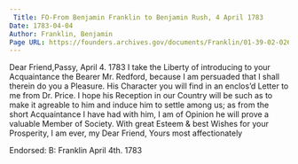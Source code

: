```yaml
---
 Title: FO-From Benjamin Franklin to Benjamin Rush, 4 April 1783
Date: 1783-04-04
Author: Franklin, Benjamin
Page URL: https://founders.archives.gov/documents/Franklin/01-39-02-0263
---
```


Dear Friend,Passy, April 4. 1783
I take the Liberty of introducing to your Acquaintance the Bearer Mr. Redford, because I am persuaded that I shall therein do you a Pleasure. His Character you will find in an enclos’d Letter to me from Dr. Price. I hope his Reception in our Country will be such as to make it agreable to him and induce him to settle among us; as from the short Acquaintance I have had with him, I am of Opinion he will prove a valuable Member of Society. With great Esteem & best Wishes for your Prosperity, I am ever, my Dear Friend, Yours most affectionately
 
Endorsed: B: Franklin April 4th. 1783

